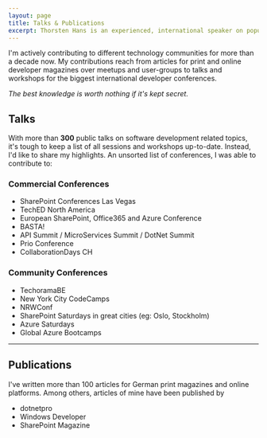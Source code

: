 ```yaml
---
layout: page
title: Talks & Publications
excerpt: Thorsten Hans is an experienced, international speaker on popular technology topics like Azure, Kubernetes and Terraform
---
```


I'm actively contributing to different technology communities for more than a decade now. My contributions reach from articles for print and online developer magazines over meetups and user-groups to talks and workshops for the biggest international developer conferences.

*The best knowledge is worth nothing if it's kept secret.*

## Talks

With more than **300** public talks on software development related topics, it's tough to keep a list of all sessions and workshops up-to-date. Instead, I'd like to share my highlights. An unsorted list of conferences, I was able to contribute to:

### Commercial Conferences


 * SharePoint Conferences Las Vegas
 * TechED North America
 * European SharePoint, Office365 and Azure Conference
 * BASTA!
 * API Summit / MicroServices Summit / DotNet Summit
 * Prio Conference
 * CollaborationDays CH
 
### Community Conferences

 * TechoramaBE
 * New York City CodeCamps
 * NRWConf
 * SharePoint Saturdays in great cities (eg: Oslo, Stockholm)
 * Azure Saturdays
 * Global Azure Bootcamps

---
## Publications

I've written more than 100 articles for German print magazines and online platforms. Among others, articles of mine have been published by

 * dotnetpro
 * Windows Developer
 * SharePoint Magazine
